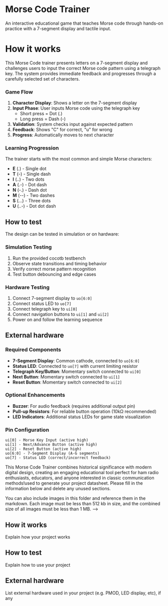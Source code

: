 # Morse Code Trainer

An interactive educational game that teaches Morse code through hands-on practice with a 7-segment display and tactile input.

# How it works

This Morse Code trainer presents letters on a 7-segment display and challenges users to input the correct Morse code pattern using a telegraph key. The system provides immediate feedback and progresses through a carefully selected set of characters.

### Game Flow
1. **Character Display**: Shows a letter on the 7-segment display
2. **Input Phase**: User inputs Morse code using the telegraph key
   - Short press = Dot (.)  
   - Long press = Dash (-)
3. **Validation**: System checks input against expected pattern
4. **Feedback**: Shows "C" for correct, "u" for wrong
5. **Progress**: Automatically moves to next character

### Learning Progression
The trainer starts with the most common and simple Morse characters:
- **E** (.) - Single dot
- **T** (-) - Single dash  
- **I** (..) - Two dots
- **A** (.-) - Dot dash
- **N** (-.) - Dash dot
- **M** (--) - Two dashes
- **S** (...) - Three dots
- **U** (..-) - Dot dot dash

## How to test

The design can be tested in simulation or on hardware:

### Simulation Testing
1. Run the provided cocotb testbench
2. Observe state transitions and timing behavior
3. Verify correct morse pattern recognition
4. Test button debouncing and edge cases

### Hardware Testing
1. Connect 7-segment display to `uo[6:0]`
2. Connect status LED to `uo[7]` 
3. Connect telegraph key to `ui[0]`
4. Connect navigation buttons to `ui[1]` and `ui[2]`
5. Power on and follow the learning sequence

## External hardware

### Required Components
- **7-Segment Display**: Common cathode, connected to `uo[6:0]`
- **Status LED**: Connected to `uo[7]` with current limiting resistor
- **Telegraph Key/Button**: Momentary switch connected to `ui[0]`
- **Next Button**: Momentary switch connected to `ui[1]` 
- **Reset Button**: Momentary switch connected to `ui[2]`

### Optional Enhancements  
- **Buzzer**: For audio feedback (requires additional output pin)
- **Pull-up Resistors**: For reliable button operation (10kΩ recommended)
- **LED Indicators**: Additional status LEDs for game state visualization

### Pin Configuration
```
ui[0] - Morse Key Input (active high)
ui[1] - Next/Advance Button (active high) 
ui[2] - Reset Button (active high)
uo[6:0] - 7-Segment Display (A-G segments)
uo[7] - Status LED (correct/incorrect feedback)
```

This Morse Code Trainer combines historical significance with modern digital design, creating an engaging educational tool perfect for ham radio enthusiasts, educators, and anyone interested in classic communication methods!used to generate your project datasheet. Please fill in the information below and delete any unused
sections.

You can also include images in this folder and reference them in the markdown. Each image must be less than
512 kb in size, and the combined size of all images must be less than 1 MB.
-->

## How it works

Explain how your project works

## How to test

Explain how to use your project

## External hardware

List external hardware used in your project (e.g. PMOD, LED display, etc), if any
